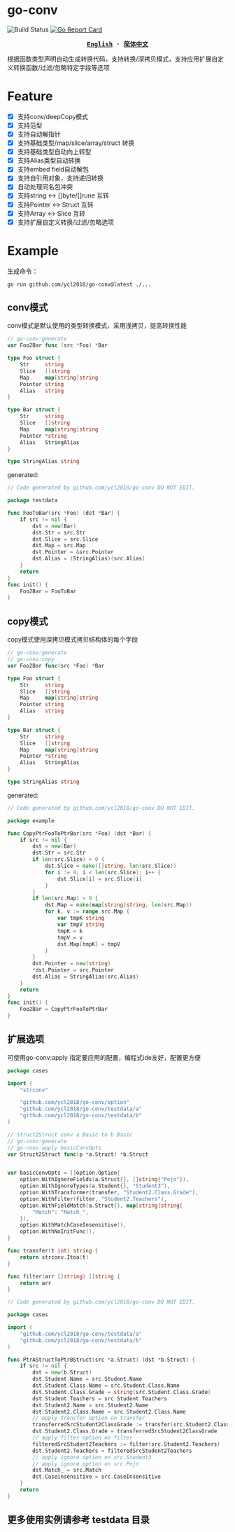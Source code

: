 # go-conv

![Build Status](https://github.com/ycl2018/go-conv/actions/workflows/test.yml/badge.svg?branch=main)
[![Go Report Card](https://goreportcard.com/badge/github.com/ycl2018/go-conv)](https://goreportcard.com/report/github.com/ycl2018/go-conv)

<div align="center">
<strong>
<samp>

[English](README.md) · [简体中文](README.zh_cn.md)

</samp>
</strong>
</div>

根据函数类型声明自动生成转换代码，支持转换/深拷贝模式，支持应用扩展自定义转换函数/过滤/忽略特定字段等选项

# Feature

- [x] 支持conv/deepCopy模式
- [x] 支持范型
- [x] 支持自动解指针
- [x] 支持基础类型/map/slice/array/struct 转换
- [x] 支持基础类型自动向上转型
- [x] 支持Alias类型自动转换
- [x] 支持embed field自动解包
- [x] 支持自引用对象，支持递归转换
- [x] 自动处理同名包冲突
- [x] 支持string <-> []byte/[]rune 互转
- [x] 支持Pointer <-> Struct 互转
- [x] 支持Array <-> Slice 互转
- [x] 支持扩展自定义转换/过滤/忽略选项

# Example

生成命令：

`go run github.com/ycl2018/go-conv@latest ./...`

## conv模式

conv模式是默认使用的类型转换模式，采用浅拷贝，提高转换性能

```go
// go-conv:generate
var Foo2Bar func (src *Foo) *Bar

type Foo struct {
    Str     string
    Slice   []string
    Map     map[string]string
    Pointer string
    Alias   string
}

type Bar struct {
    Str     string
    Slice   []string
    Map     map[string]string
    Pointer *string
    Alias   StringAlias
}

type StringAlias string
```

generated:

```go
// Code generated by github.com/ycl2018/go-conv DO NOT EDIT.

package testdata

func FooToBar(src *Foo) (dst *Bar) {
	if src != nil {
		dst = new(Bar)
		dst.Str = src.Str
		dst.Slice = src.Slice
		dst.Map = src.Map
		dst.Pointer = &src.Pointer
		dst.Alias = (StringAlias)(src.Alias)
	}
	return
}
func init() {
	Foo2Bar = FooToBar
}
```

## copy模式

copy模式使用深拷贝模式拷贝结构体的每个字段

```go
// go-conv:generate
// go-conv:copy
var Foo2Bar func(src *Foo) *Bar

type Foo struct {
	Str     string
	Slice   []string
	Map     map[string]string
	Pointer string
	Alias   string
}

type Bar struct {
	Str     string
	Slice   []string
	Map     map[string]string
	Pointer *string
	Alias   StringAlias
}

type StringAlias string
```

generated:

```go
// Code generated by github.com/ycl2018/go-conv DO NOT EDIT.

package example

func CopyPtrFooToPtrBar(src *Foo) (dst *Bar) {
	if src != nil {
		dst = new(Bar)
		dst.Str = src.Str
		if len(src.Slice) > 0 {
			dst.Slice = make([]string, len(src.Slice))
			for i := 0; i < len(src.Slice); i++ {
				dst.Slice[i] = src.Slice[i]
			}
		}
		if len(src.Map) > 0 {
			dst.Map = make(map[string]string, len(src.Map))
			for k, v := range src.Map {
				var tmpK string
				var tmpV string
				tmpK = k
				tmpV = v
				dst.Map[tmpK] = tmpV
			}
		}
		dst.Pointer = new(string)
		*dst.Pointer = src.Pointer
		dst.Alias = StringAlias(src.Alias)
	}
	return
}
func init() {
	Foo2Bar = CopyPtrFooToPtrBar
}
```

## 扩展选项

可使用go-conv:apply 指定要应用的配置，编程式ide友好，配置更方便

```go
package cases

import (
	"strconv"

	"github.com/ycl2018/go-conv/option"
	"github.com/ycl2018/go-conv/testdata/a"
	"github.com/ycl2018/go-conv/testdata/b"
)

// Struct2Struct conv a Basic to b Basic
// go-conv:generate
// go-conv:apply basicConvOpts
var Struct2Struct func(p *a.Struct) *b.Struct


var basicConvOpts = []option.Option{
	option.WithIgnoreFields(a.Struct{}, []string{"Pojo"}),
	option.WithIgnoreTypes(a.Student{}, "Student3"),
	option.WithTransformer(transfer, "Student2.Class.Grade"),
	option.WithFilter(filter, "Student2.Teachers"),
	option.WithFieldMatch(a.Struct{}, map[string]string{
		"Match": "Match_",
	}),
	option.WithMatchCaseInsensitive(),
	option.WithNoInitFunc(),
}

func transfer(t int) string {
	return strconv.Itoa(t)
}

func filter(arr []string) []string {
	return arr
}
```

```go
// Code generated by github.com/ycl2018/go-conv DO NOT EDIT.

package cases

import (
	"github.com/ycl2018/go-conv/testdata/a"
	"github.com/ycl2018/go-conv/testdata/b"
)

func PtrAStructToPtrBStruct(src *a.Struct) (dst *b.Struct) {
	if src != nil {
		dst = new(b.Struct)
		dst.Student.Name = src.Student.Name
		dst.Student.Class.Name = src.Student.Class.Name
		dst.Student.Class.Grade = string(src.Student.Class.Grade)
		dst.Student.Teachers = src.Student.Teachers
		dst.Student2.Name = src.Student2.Name
		dst.Student2.Class.Name = src.Student2.Class.Name
		// apply transfer option on transfer
		transferredSrcStudent2ClassGrade := transfer(src.Student2.Class.Grade)
		dst.Student2.Class.Grade = transferredSrcStudent2ClassGrade
		// apply filter option on filter
		filteredSrcStudent2Teachers := filter(src.Student2.Teachers)
		dst.Student2.Teachers = filteredSrcStudent2Teachers
		// apply ignore option on src.Student3
		// apply ignore option on src.Pojo
		dst.Match_ = src.Match
		dst.Caseinsensitive = src.CaseInsensitive
	}
	return
}
```

## 更多使用实例请参考 testdata 目录